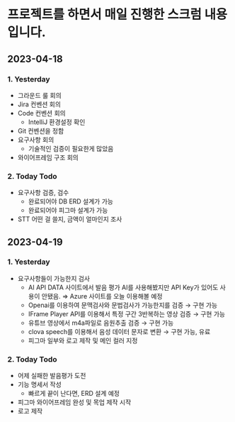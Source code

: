 # 프로젝트를 하면서 매일 진행한 스크럼 내용입니다.

## 2023-04-18

### 1. Yesterday

- 그라운드 룰 회의
- Jira 컨벤션 회의
- Code 컨벤션 회의
    - IntelliJ 환경설정 확인
- Git 컨벤션을 정함
- 요구사항 회의
    - 기술적인 검증이 필요한게 많았음
- 와이어프레임 구조 회의

### 2. Today Todo

- 요구사항 검증, 검수
    - 완료되어야 DB ERD 설계가 가능
    - 완료되어야 피그마 설계가 가능
- STT 어떤 걸 쓸지, 금액이 얼마인지 조사

## 2023-04-19

### 1. Yesterday

- 요구사항들이 가능한지 검사
    - AI API DATA 사이트에서 발음 평가 AI를 사용해봤지만 API Key가 있어도 사용이 안됐음. ⇒ Azure 사이트를 오늘 이용해볼 예정
    - Openai를 이용하여 문맥검사와 문법검사가 가능한지를 검증 → 구현 가능
    - IFrame Player API를 이용해서 특정 구간 3반복하는 영상 검증 → 구현 가능
    - 유튜브 영상에서 m4a파일로 음원추출 검증 → 구현 가능
    - clova speech를 이용해서 음성 데이터 문자로 변환 → 구현 가능, 유료
    - 피그마 일부와 로고 제작 및 메인 컬러 지정

### 2. Today Todo

- 어제 실패한 발음평가 도전
- 기능 명세서 작성
    - 빠르게 끝이 난다면, ERD 설계 예정
- 피그마 와이어프레임 완성 및 목업 제작 시작
- 로고 제작
